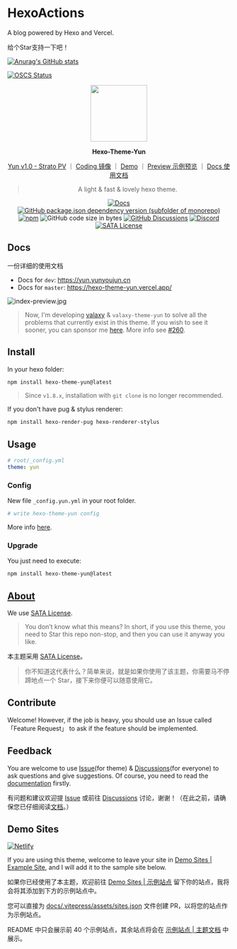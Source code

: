 # HexoActions
A blog powered by Hexo and Vercel.

给个Star支持一下吧！

[![Anurag's GitHub stats](https://github-readme-stats.vercel.app/api?username=Niufuyu855)](https://github.com/Niufuyu855/HexoActions)

[![OSCS Status](https://www.oscs1024.com/platform/badge/NiuFuyu855/HexoActions.svg?size=small)](https://www.oscs1024.com/project/NiuFuyu855/HexoActions?ref=badge_small)

<p align="center">
<img width="128" src="https://cdn.jsdelivr.net/gh/YunYouJun/hexo-theme-yun/docs/public/logo.gif">
</p>

<p align="center">
<b>Hexo-Theme-Yun</b>
</p>

<div align="center">

[Yun v1.0 - Strato PV](https://www.bilibili.com/video/BV17t4y1S7tz) ｜
[Coding 镜像](https://yunyoujun.coding.net/public/hexo-theme-yun/hexo-theme-yun/git/files) ｜
[Demo](https://hexo-theme-yun.yunyoujun.cn) ｜
[Preview 示例预览](https://www.yunyoujun.cn) ｜
[Docs 使用文档](https://yun.yunyoujun.cn)

> A light & fast & lovely hexo theme.

[![Docs](https://github.com/YunYouJun/hexo-theme-yun/workflows/trigger/badge.svg)](https://yun.yunyoujun.cn)
[![GitHub package.json dependency version (subfolder of monorepo)](https://img.shields.io/github/package-json/dependency-version/YunYouJun/hexo-theme-yun/dev/hexo?filename=demo%2Fpackage.json&logo=hexo)](https://hexo.io)
[![npm](https://img.shields.io/npm/v/hexo-theme-yun)](https://www.npmjs.com/package/hexo-theme-yun)
![GitHub code size in bytes](https://img.shields.io/github/languages/code-size/YunYouJun/hexo-theme-yun?logo=vs-code)
[![GitHub Discussions](https://img.shields.io/github/discussions/YunYouJun/hexo-theme-yun?color=9cf&logo=github)](https://github.com/YunYouJun/hexo-theme-yun/discussions)
[![Discord](https://img.shields.io/discord/752821465891733574?label=discord&logo=discord)](https://discord.gg/nd3mPkU5j8)
[![SATA License](https://img.shields.io/badge/license-SATA-green.svg)](https://github.com/zTrix/sata-license)

</div>

## Docs

一份详细的使用文档

- Docs for `dev`: <https://yun.yunyoujun.cn>
- Docs for `master`: <https://hexo-theme-yun.vercel.app/>

![index-preview.jpg](https://cdn.jsdelivr.net/gh/YunYouJun/hexo-theme-yun/docs/public/images/index-preview.jpg)

> Now, I'm developing [valaxy](https://github.com/YunYouJun/valaxy) & `valaxy-theme-yun` to solve all the problems that currently exist in this theme.
> If you wish to see it sooner, you can sponsor me [here](https://sponsors.yunyoujun.cn/).
> More info see [#260](https://github.com/YunYouJun/hexo-theme-yun/discussions/260).

## Install

In your hexo folder:

```bash
npm install hexo-theme-yun@latest
```

> Since `v1.8.x`, installation with `git clone` is no longer recommended.

If you don't have pug & stylus renderer:

```bash
npm install hexo-render-pug hexo-renderer-stylus
```

## Usage

```yaml
# root/_config.yml
theme: yun
```

### Config

New file `_config.yun.yml` in your root folder.

```yaml
# write hexo-theme-yun config
```

More info [here](https://yun.yunyoujun.cn/guide/config.html).

### Upgrade

You just need to execute:

```bash
npm install hexo-theme-yun@latest
```

## [About](https://yun.yunyoujun.cn/guide/about.html)

We use [SATA License](https://github.com/zTrix/sata-license).

> You don’t know what this means? In short, if you use this theme, you need to Star this repo non-stop, and then you can use it anyway you like.

本主题采用 [SATA License](https://github.com/zTrix/sata-license)。

> 你不知道这代表什么？简单来说，就是如果你使用了该主题，你需要马不停蹄地点一个 Star，接下来你便可以随意使用它。

## Contribute

Welcome! However, if the job is heavy, you should use an Issue called 「Feature Request」 to ask if the feature should be implemented.

## Feedback

You are welcome to use [Issue](https://github.com/YunYouJun/hexo-theme-yun/issues)(for theme) & [Discussions](https://github.com/YunYouJun/hexo-theme-yun/discussions)(for everyone) to ask questions and give suggestions.
Of course, you need to read the [documentation](https://yun.yunyoujun.cn/en/) firstly.

有问题和建议欢迎提 [Issue](https://github.com/YunYouJun/hexo-theme-yun/issues) 或前往 [Discussions](https://github.com/YunYouJun/hexo-theme-yun/discussions) 讨论，谢谢！（在此之前，请确保您已仔细阅读[文档](https://yun.yunyoujun.cn)。）

## Demo Sites

[![Netlify](https://img.shields.io/netlify/4acb3c9b-fbcd-488e-be70-18942eb2669f?logo=netlify)](https://yunyoujun.netlify.app)

If you are using this theme, welcome to leave your site in [Demo Sites | Example Site](https://github.com/YunYouJun/hexo-theme-yun/discussions/97), and I will add it to the sample site below.

如果你已经使用了本主题，欢迎前往 [Demo Sites | 示例站点](https://github.com/YunYouJun/hexo-theme-yun/discussions/97) 留下你的站点，我将会将其添加到下方的示例站点中。

您可以直接为 [docs/.vitepress/assets/sites.json](https://github.com/YunYouJun/hexo-theme-yun/blob/dev/docs/.vitepress/assets/sites.json) 文件创建 PR，以将您的站点作为示例站点。

README 中只会展示前 40 个示例站点，其余站点将会在 [示例站点 | 主题文档](https://yun.yunyoujun.cn/demo/) 中展示。
